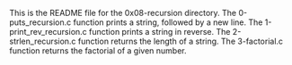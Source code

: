 This is the README file for the 0x08-recursion directory.
The 0-puts_recursion.c function prints a string, followed by a new line.
The 1-print_rev_recursion.c function prints a string in reverse.
The 2-strlen_recursion.c function returns the length of a string.
The 3-factorial.c function returns the factorial of a given number.
